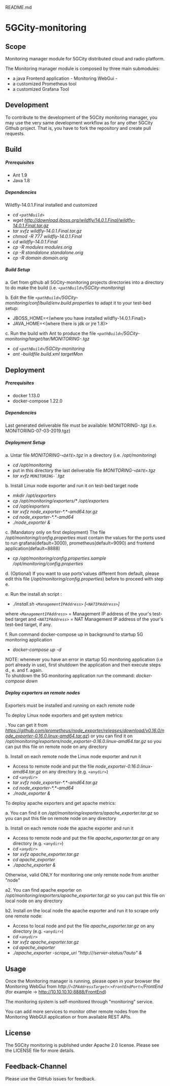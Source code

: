 README.md

# 5GCity-monitoring

## Scope

Monitoring manager module for
5GCity distributed cloud and radio platform.


The Monitoring manager module is composed by three main submodules:
- a java Frontend application - Monitoring WebGui -
- a customized Prometheus tool
- a customized Grafana Tool


## Development

To contribute to the development of the 5GCity monitoring manager,
you may use the very same development workflow
as for any other 5GCity Github project.
That is, you have to fork the repository and create pull requests.


## Build

##### Prerequisites

- Ant 1.9
- Java 1.8 

##### Dependencies

Wildfly-14.0.1.Final installed and customized

- _cd `<pathBuild>`_
- _wget http://download.jboss.org/wildfly/14.0.1.Final/wildfly-14.0.1.Final.tar.gz_
- _tar xvfz wildfly-14.0.1.Final.tar.gz_
- _chmod -R 777 wildfly-14.0.1.Final_
- _cd wildfly-14.0.1.Final_
- _cp -R modules modules.orig_
- _cp -R standalone standalone.orig_
- _cp -R domain domain.orig_

##### Build Setup

a. Get from github all 5GCity-monitoring projects directories into a directory to do make the build (i.e. _`<pathBuild>`/5GCity-monitoring_)

b. Edit the file _`<pathBuild>`/5GCity-monitoring/conf/build/env.build.properties_ to adapt it to your test-bed setup:
- JBOSS_HOME=<(where you have installed wildfly-14.0.1.Final)>
- JAVA_HOME=<(where there is jdk or jre 1.8)>
	
c. Run the build with Ant to produce the file _`<pathBuild>`/5GCity-monitoring/target/tar/MONITORING-<DATE>.tgz_ 
    	
- _cd `<pathBuild>`/5GCity-monitoring_
- _ant -buildfile build.xml targetMon_




## Deployment

##### Prerequisites

- docker 1.13.0
- docker-compose 1.22.0

##### Dependencies

Last generated deliverable file must be available: MONITORING-<DATE>.tgz 
(i.e. MONITORING-07-03-2019.tgz)


##### Deployment Setup

a. Untar file _MONITORING-`<DATE>`.tgz_  in a directory  (i.e. _/opt/monitoring_)
    
- _cd /opt/monitoring_
- put in this directory the last deliverable file _MONITORING-`<DATE>`.tgz_
- _tar xvfz `MONITORING-`<DATE>`.tgz_

b. Install Linux node exporter and run it on test-bed target node

- _mkdir /opt/exporters_
- _cp /opt/monitoring/exporters/* /opt/exporters_
- _cd /opt/exporters_
- _tar xvfz node_exporter-\*\.\*-amd64\.tar\.gz_
- _cd node_exporter-\*\.\*-amd64_
- _./node_exporter &_


c. (Mandatory only on first deployment) The file _/opt/monitoring/config\.properties_ must contain the values for the ports used to run grafana(default=3000), prometheus(default=9090) and frontend application(default=8888)

- _cp /opt/monitoring/config\.properties\.sample /opt/monitoring/config\.properties_

d. (Optional) If you want to use ports'values different from default, please edit this file (_/opt/monitoring/config\.properties_) before to proceed with step e.

e. Run the install.sh script : 
	
- _./install.sh `<ManagementIPAddress>` [`<NATIPAddress>`]_

where
_`<ManagementIPAddress>`_ = Management IP address of the your's test-bed target
and _`<NATIPAddress>`_ = NAT Management IP address of the your's test-bed target, if any.
	
f. Run command  docker-compose up  in background to startup 5G monitoring application

- _docker-compose up -d_

NOTE: whenever you have an error in startup 5G monitoring application (i.e port already in use), first shutdown the application and then execute steps d., e. and f. again.  
 To shutdown the 5G monitoring application run the command: *docker-compose down*


##### Deploy exporters on remote nodes

Exporters must be installed and running on each remote node

To deploy Linux node exporters and get system metrics:

. You can get it from _https://github.com/prometheus/node_exporter/releases/download/v0.16.0/node_exporter-0.16.0.linux-amd64.tar.gz_) or you can find it on _/opt/monitoring/exporters/node_exporter-0.16.0.linux-amd64.tar.gz_ so you can put this file on remote node on any directory

b. Install on each remote node the Linux node exporter and run it 

- Access to remote node and put the file _node_exporter-0.16.0.linux-amd64.tar.gz_ on any directory (e.g. `<anydir>`)
- _cd `<anydir>`_
- _tar xvfz node_exporter-\*\.\*-amd64\.tar\.gz_
- _cd node_exporter-\*\.\*-amd64_
- _./node_exporter &_



To deploy apache exporters and get apache metrics:

a. You can find it on _/opt/monitoring/exporters/apache_exporter.tar.gz_ so you can put this file on remote node on any directory

b. Install on each remote node the apache exporter and run it 

- Access to remote node and put the file _apache_exporter.tar.gz_ on any directory (e.g. `<anydir>`)
- _cd `<anydir>`_
- _tar xvfz apache_exporter.tar.gz_
- _cd apache_exporter_
- _./apache_exporter &_

Otherwise, valid ONLY for monitoring one only remote node from another "node"

a2. You can find apache exporter on _/opt/monitoring/exporters/apache_exporter.tar.gz_ so you can put this file on local node on any directory

b2. Install on the local node the apache exporter and run it to scrape only one remote node:

- Access to local node and put the file _apache_exporter.tar.gz_ on any directory (e.g. `<anydir>`)
- _cd `<anydir>`_
- _tar xvfz apache_exporter.tar.gz_
- _cd apache_exporter_
- _./apache_exporter -scrape_uri "http://<remoteNodeIPAddress>/server-status/?auto" &_

		
## Usage

Once the Monitoring manager is running, please open in your browser the Monitoring WebGui from
_http://`<IPAddressTarget>`:`<FrontEndPort>`/FrontEnd_
(for example ->  http://10.10.10.10:8888/FrontEnd)

The monitoring system is self-monitored through "monitoring" service.

You can add more services to monitor other remote nodes from the Monitoring WebGUI application or from available REST APIs.


## License

The 5GCity monitoring is published under Apache 2.0 license.
Please see the LICENSE file for more details.


## Feedback-Channel

Please use the GitHub issues for feedback.



